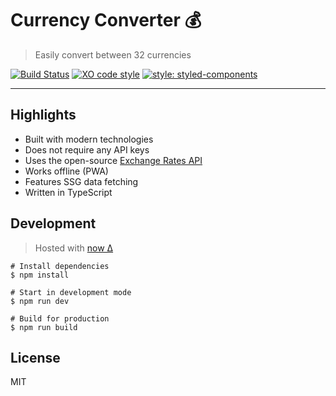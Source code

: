 # Currency Converter 💰

> Easily convert between 32 currencies


[![Build Status](https://travis-ci.org/xxczaki/currency-converter.svg?branch=master)](https://travis-ci.org/xxczaki/currency-converter)
[![XO code style](https://img.shields.io/badge/code_style-XO-5ed9c7.svg)](https://github.com/xojs/xo)
[![style: styled-components](https://img.shields.io/badge/style-%F0%9F%92%85%20styled--components-orange.svg?colorB=daa357&colorA=db748e)](https://github.com/styled-components/styled-components)

---

## Highlights

- Built with modern technologies
- Does not require any API keys
- Uses the open-source [Exchange Rates API](http://exchangeratesapi.io)
- Works offline (PWA)
- Features SSG data fetching
- Written in TypeScript

## Development

> Hosted with [now Δ](https://zeit.co/)

```
# Install dependencies
$ npm install

# Start in development mode
$ npm run dev

# Build for production
$ npm run build
```


## License

MIT
